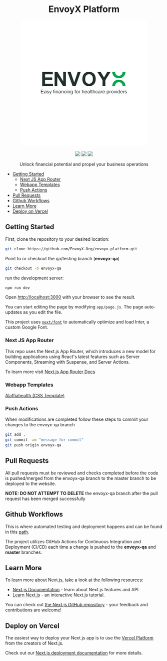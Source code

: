 <h1 align="center">
  EnvoyX Platform
</h1>
<p align="center">
  <img width="400" alt="EnvoyX" src="assets/envoyx-white.png" />
</p>
<p align="center">
  <a href="https://github.com/metaplex-foundation/mpl-bubblegum/actions/workflows/main.yml"><img src="https://img.shields.io/github/actions/workflow/status/metaplex-foundation/mpl-bubblegum/main.yml?logo=GitHub" /></a>
  <a href="https://www.npmjs.com/package/@metaplex-foundation/mpl-bubblegum"><img src="https://img.shields.io/npm/v/%40metaplex-foundation%2Fmpl-bubblegum?logo=npm&color=377CC0" /></a>
  <a href="https://crates.io/crates/mpl-bubblegum"><img src="https://img.shields.io/crates/v/mpl-bubblegum?logo=rust" /></a>
</p>
<p align="center">
  Unlock financial potential and propel your business operations
</p>


- [Getting Started](#getting-started)
  - [Next JS App Router](#next-js-app-router)
  - [Webapp Templates](#webapp-templates)
  - [Push Actions](#push-actions)
- [Pull Requests](#pull-requests)
- [Github Workflows](#github-workflows)
- [Learn More](#learn-more)
- [Deploy on Vercel](#deploy-on-vercel)
   

## Getting Started
First, clone the repository to your desired location: 
```bash
git clone https://github.com/EnvoyX-Org/envoyx-platform.git
```
Point to or checkout the qa/testing branch (<b>envoyx-qa</b>)
```bash
git checkout -b envoyx-qa
```
run the development server:
```bash
npm run dev
```

Open [http://localhost:3000](http://localhost:3000) with your browser to see the result.

You can start editing the page by modifying `app/page.js`. The page auto-updates as you edit the file.

This project uses [`next/font`](https://nextjs.org/docs/basic-features/font-optimization) to automatically optimize and load Inter, a custom Google Font.

### Next JS App Router
This repo uses the Next.js App Router, which introduces a new model for building applications using React's latest features such as Server Components, Streaming with Suspense, and Server Actions.

To learn more visit [Next.js App Router Docs](https://nextjs.org/docs/app)

### Webapp Templates
[Alaffiahealth (CSS Template)](#https://www.alaffiahealth.com/)

### Push Actions
When modifications are completed follow these steps to commit your changes to the envoyx-qa branch
```bash
git add .
git commit -am "message for commit"
git push origin envoyx-qa
```

## Pull Requests
All pull requests must be reviewed and checks completed before the code is pushed/merged from the envoyx-qa branch to the master branch to be deployed to the website.

<b>NOTE: DO NOT ATTEMPT TO DELETE</b> the envoyx-qa branch after the pull request has been merged successfully

## Github Workflows
This is where automated testing and deployment happens and can be found in this [path](./.github/workflows/lint.yml). 

The project utilizes GitHub Actions for Continuous Integration and Deployment (CI/CD) each time a change is pushed to the <b>envoyx-qa</b> and <b>master</b> branches.

## Learn More

To learn more about Next.js, take a look at the following resources:

- [Next.js Documentation](https://nextjs.org/docs) - learn about Next.js features and API.
- [Learn Next.js](https://nextjs.org/learn) - an interactive Next.js tutorial.

You can check out [the Next.js GitHub repository](https://github.com/vercel/next.js/) - your feedback and contributions are welcome!

## Deploy on Vercel

The easiest way to deploy your Next.js app is to use the [Vercel Platform](https://vercel.com/new?utm_medium=default-template&filter=next.js&utm_source=create-next-app&utm_campaign=create-next-app-readme) from the creators of Next.js.

Check out our [Next.js deployment documentation](https://nextjs.org/docs/deployment) for more details.
